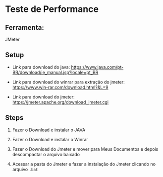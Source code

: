 # Teste de Performance

## Ferramenta: 
JMeter

## Setup

- Link para download do java: https://www.java.com/pt-BR/download/ie_manual.jsp?locale=pt_BR

- Link para download do winrar para extração do jmeter: https://www.win-rar.com/download.html?&L=9

- Link para download do jmeter: https://jmeter.apache.org/download_jmeter.cgi


## Steps

1. Fazer o Download e instalar o JAVA

2. Fazer o Download e instalar o Winrar

3. Fazer o Download do Jmeter e mover para Meus Documentos e depois descompactar o arquivo baixado

4. Acessar a pasta do Jmeter e fazer a instalação do Jmeter clicando no arquivo `.bat`
 